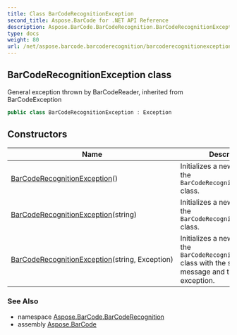 ```yaml
---
title: Class BarCodeRecognitionException
second_title: Aspose.BarCode for .NET API Reference
description: Aspose.BarCode.BarCodeRecognition.BarCodeRecognitionException class. General exception thrown by BarCodeReader inherited from BarCodeException
type: docs
weight: 80
url: /net/aspose.barcode.barcoderecognition/barcoderecognitionexception/
---
```

## BarCodeRecognitionException class

General exception thrown by BarCodeReader, inherited from BarCodeException

```csharp
public class BarCodeRecognitionException : Exception
```

## Constructors

| Name | Description |
| --- | --- |
| [BarCodeRecognitionException](barcoderecognitionexception/#constructor)() | Initializes a new instance of the `BarCodeRecognitionException` class. |
| [BarCodeRecognitionException](barcoderecognitionexception/#constructor_1)(string) | Initializes a new instance of the `BarCodeRecognitionException` class. |
| [BarCodeRecognitionException](barcoderecognitionexception/#constructor_2)(string, Exception) | Initializes a new instance of the `BarCodeRecognitionException` class with the specified error message and the current exception. |

### See Also

* namespace [Aspose.BarCode.BarCodeRecognition](../../aspose.barcode.barcoderecognition/)
* assembly [Aspose.BarCode](../../)


